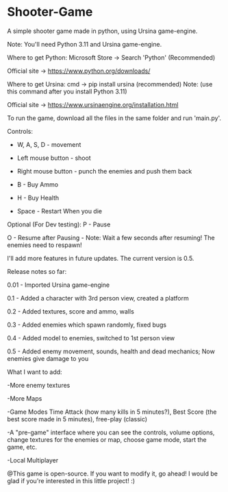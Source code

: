 # Shooter-Game
A simple shooter game made in python, using Ursina game-engine.


Note: You'll need Python 3.11 and Ursina game-engine.

Where to get Python:
Microsoft Store -> Search 'Python' (Recommended)

Official site -> https://www.python.org/downloads/

Where to get Ursina:
cmd -> pip install ursina (recommended) Note: (use this command after you install Python 3.11)

Official site -> https://www.ursinaengine.org/installation.html

To run the game, download all the files in the same folder and run 'main.py'.

Controls:
- W, A, S, D - movement

- Left mouse button - shoot

- Right mouse button - punch the enemies and push them back

- B - Buy Ammo

- H - Buy Health

- Space - Restart When you die


Optional (For Dev testing):
P - Pause

O - Resume after Pausing - Note: Wait a few seconds after resuming! The enemies need to respawn!


I'll add more features in future updates. The current version is 0.5.

Release notes so far:

0.01 - Imported Ursina game-engine

0.1 - Added a character with 3rd person view, created a platform

0.2 - Added textures, score and ammo, walls

0.3 - Added enemies which spawn randomly, fixed bugs

0.4 - Added model to enemies, switched to 1st person view

0.5 - Added enemy movement, sounds, health and dead mechanics; Now enemies give damage to you



What I want to add:

-More enemy textures

-More Maps

-Game Modes Time Attack (how many kills in 5 minutes?), Best Score (the best score made in 5 minutes), free-play (classic) 

-A "pre-game" interface where you can see the controls, volume options, change textures for the enemies or map, choose game mode, start the game, etc.

-Local Multiplayer


@This game is open-source. If you want to modify it, go ahead! I would be glad if you're interested in this little project! :)
